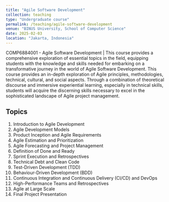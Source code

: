 ```yaml
---
title: "Agile Software Development"
collection: teaching
type: "Undergraduate course"
permalink: /teaching/agile-software-development
venue: "BINUS University, School of Computer Science"
date: 2025-02-03
location: "Jakarta, Indonesia"
---
```


COMP6884001 - Agile Software Development | This course provides a comprehensive exploration of essential topics in the field, equipping students with the knowledge and skills needed for embarking on a transformative journey in the world of Agile Software Development. This course provides an in-depth exploration of Agile principles, methodologies, technical, cultural, and social aspects. Through a combination of theoretical discourse and immersive experiential learning, especially in technical skills, students will acquire the discerning skills necessary to excel in the sophisticated landscape of Agile project management.

## Topics
1. Introduction to Agile Development
2. Agile Development Models
3. Product Inception and Agile Requirements
4. Agile Estimation and Prioritization
5. Agile Forecasting and Project Management
6. Definition of Done and Ready
7. Sprint Execution and Retrospectives
8. Technical Debt and Clean Code
9. Test-Driven Development (TDD)
10. Behaviour-Driven Development (BDD)
11. Continuous Integration and Continuous Delivery (CI/CD) and DevOps
12. High-Performance Teams and Retrospectives
13. Agile at Large Scale
14. Final Project Presentation
